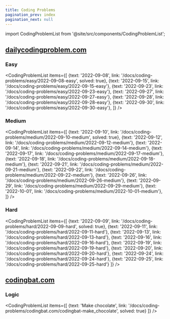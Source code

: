 ```yaml
---
title: Coding Problems
pagination_prev: index
pagination_next: null
---
```

import CodingProblemList from '@site/src/components/CodingProblemList';

## [dailycodingproblem.com](https://www.dailycodingproblem.com/)

### Easy
<CodingProblemList items={[ 
    {text: '2022-09-08', link: '/docs/coding-problems/easy/2022-09-08-easy', solved: true},
    {text: '2022-09-15', link: '/docs/coding-problems/easy/2022-09-15-easy'},
    {text: '2022-09-23', link: '/docs/coding-problems/easy/2022-09-23-easy'},
    {text: '2022-09-27', link: '/docs/coding-problems/easy/2022-09-27-easy'},
    {text: '2022-09-28', link: '/docs/coding-problems/easy/2022-09-28-easy'},
    {text: '2022-09-30', link: '/docs/coding-problems/easy/2022-09-30-easy'},
]} />

### Medium
<CodingProblemList items={[ 
    {text: '2022-09-10', link: '/docs/coding-problems/medium/2022-09-10-medium', solved: true},
    {text: '2022-09-12', link: '/docs/coding-problems/medium/2022-09-12-medium'},
    {text: '2022-09-14', link: '/docs/coding-problems/medium/2022-09-14-medium'},
    {text: '2022-09-17', link: '/docs/coding-problems/medium/2022-09-17-medium'},
    {text: '2022-09-18', link: '/docs/coding-problems/medium/2022-09-18-medium'},
    {text: '2022-09-21', link: '/docs/coding-problems/medium/2022-09-21-medium'},
    {text: '2022-09-22', link: '/docs/coding-problems/medium/2022-09-22-medium'},
    {text: '2022-09-26', link: '/docs/coding-problems/medium/2022-09-26-medium'},
    {text: '2022-09-29', link: '/docs/coding-problems/medium/2022-09-29-medium'},
    {text: '2022-10-01', link: '/docs/coding-problems/medium/2022-10-01-medium'},
]} />

### Hard
<CodingProblemList items={[ 
    {text: '2022-09-09', link: '/docs/coding-problems/hard/2022-09-09-hard', solved: true},
    {text: '2022-09-11', link: '/docs/coding-problems/hard/2022-09-11-hard'},
    {text: '2022-09-13', link: '/docs/coding-problems/hard/2022-09-13-hard'},
    {text: '2022-09-16', link: '/docs/coding-problems/hard/2022-09-16-hard'},
    {text: '2022-09-19', link: '/docs/coding-problems/hard/2022-09-19-hard'},
    {text: '2022-09-20', link: '/docs/coding-problems/hard/2022-09-20-hard'},
    {text: '2022-09-24', link: '/docs/coding-problems/hard/2022-09-24-hard'},
    {text: '2022-09-25', link: '/docs/coding-problems/hard/2022-09-25-hard'}
]} />

## [codingbat.com](https://codingbat.com/prob/p190859)

### Logic
<CodingProblemList items={[ 
    {text: 'Make chocolate', link: '/docs/coding-problems/codingbat.com/codingbat-make_chocolate', solved: true}
]} />